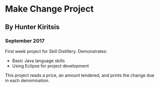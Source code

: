 # Make Change Project

## By Hunter Kiritsis
### September 2017
First week project for Skill Distillery.
Demonstrates:
* Basic Java language skills
* Using Eclipse for project development

This project reads a price, an amount tendered, and prints the change due in each denomination.
